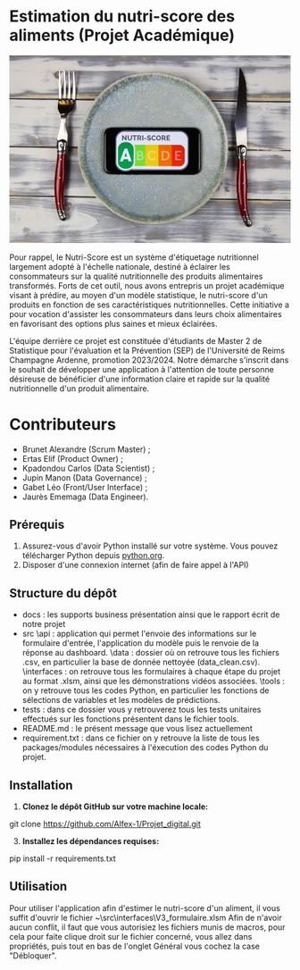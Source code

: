 # Estimation du nutri-score des aliments (Projet Académique)

![Logo](https://github.com/Alfex-1/Projet_digital/blob/main/docs/nutri.jpg)

Pour rappel, le Nutri-Score est un système d'étiquetage nutritionnel largement adopté à l'échelle nationale, destiné à éclairer les consommateurs sur la qualité nutritionnelle des produits alimentaires transformés. Forts de cet outil, nous avons entrepris un projet académique visant à prédire, au moyen d'un modèle statistique, le nutri-score d'un produits en fonction de ses caractéristiques nutritionnelles. Cette initiative a pour vocation d'assister les consommateurs dans leurs choix alimentaires en favorisant des options plus saines et mieux éclairées.

L'équipe derrière ce projet est constituée d'étudiants de Master 2 de Statistique pour l'évaluation et la Prévention (SEP) de l'Université de Reims Champagne Ardenne, promotion 2023/2024. Notre démarche s'inscrit dans le souhait de développer une application à l'attention de toute personne désireuse de bénéficier d'une information claire et rapide sur la qualité nutritionnelle d'un produit alimentaire.

# Contributeurs

- Brunet Alexandre (Scrum Master) ;
- Ertas Elif (Product Owner) ;
- Kpadondou Carlos (Data Scientist) ;
- Jupin Manon (Data Governance) ;
- Gabet Léo (Front/User Interface) ;
- Jaurès Ememaga (Data Engineer).

## Prérequis

1. Assurez-vous d'avoir Python installé sur votre système. Vous pouvez télécharger Python depuis [python.org](https://www.python.org/).
2. Disposer d'une connexion internet (afin de faire appel à l'API)

## Structure du dépôt 

- docs : les supports business présentation ainsi que le rapport écrit de notre projet
- src \api : application qui permet l'envoie des informations sur le formulaire d'entrée, l'application du modèle puis le renvoie de la réponse au dashboard.
      \data : dossier où on retrouve tous les fichiers .csv, en particulier la base de donnée nettoyée (data_clean.csv).
      \interfaces : on retrouve tous les formulaires à chaque étape du projet au format .xlsm, ainsi que les démonstrations vidéos associées. 
      \tools : on y retrouve tous les codes Python, en particulier les fonctions de sélections de variables et les modèles de prédictions.
- tests : dans ce dossier vous y retrouverez tous les tests unitaires effectués sur les fonctions présentent dans le fichier tools.
- README.md : le présent message que vous lisez actuellement 
- requirement.txt : dans ce fichier on y retrouve la liste de tous les packages/modules nécessaires à l'éxecution des codes Python du projet.

## Installation

1. **Clonez le dépôt GitHub sur votre machine locale:**

git clone https://github.com/Alfex-1/Projet_digital.git

3. **Installez les dépendances requises:**

pip install -r requirements.txt

## Utilisation

Pour utiliser l'application afin d'estimer le nutri-score d'un aliment, il vous suffit d'ouvrir le fichier ~\src\interfaces\V3_formulaire.xlsm 
Afin de n'avoir aucun conflit, il faut que vous autorisiez les fichiers munis de macros, pour cela pour faite clique droit sur le fichier concerné, vous allez dans propriétés, puis tout en bas de l'onglet Général vous cochez la case "Débloquer".
